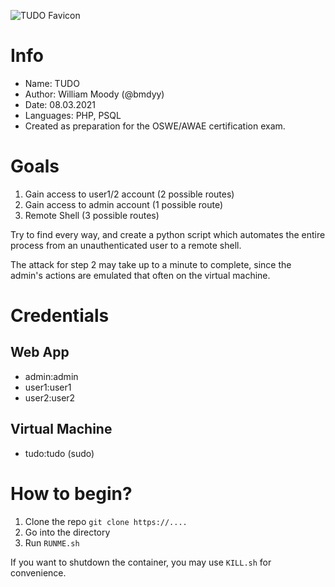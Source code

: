 ![TUDO Favicon](https://github.com/bmdyy/tudo/blob/main/favicon.ico?raw=true)

# Info
* Name: TUDO
* Author: William Moody (@bmdyy)
* Date: 08.03.2021
* Languages: PHP, PSQL
* Created as preparation for the OSWE/AWAE certification exam.

# Goals
1. Gain access to user1/2 account (2 possible routes)
2. Gain access to admin account (1 possible route)
3. Remote Shell (3 possible routes)

Try to find every way, and create a python script which
automates the entire process from an unauthenticated user to a remote shell.

The attack for step 2 may take up to a minute to complete, since the admin's actions
are emulated that often on the virtual machine.

# Credentials
## Web App
* admin:admin
* user1:user1
* user2:user2

## Virtual Machine
* tudo:tudo (sudo)

# How to begin?
1. Clone the repo
	`git clone https://....`
2. Go into the directory
3. Run `RUNME.sh`

If you want to shutdown the container, you may use `KILL.sh` for convenience.
